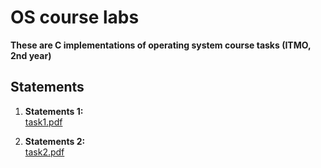 # OS course labs

**These are C implementations of operating system course tasks (ITMO, 2nd year)** 

## Statements

1. **Statements 1:**  
   [task1.pdf](process-monitor/tasks.pdf)

2. **Statements 2:**  
   [task2.pdf](process-control/tasks.pdf)
